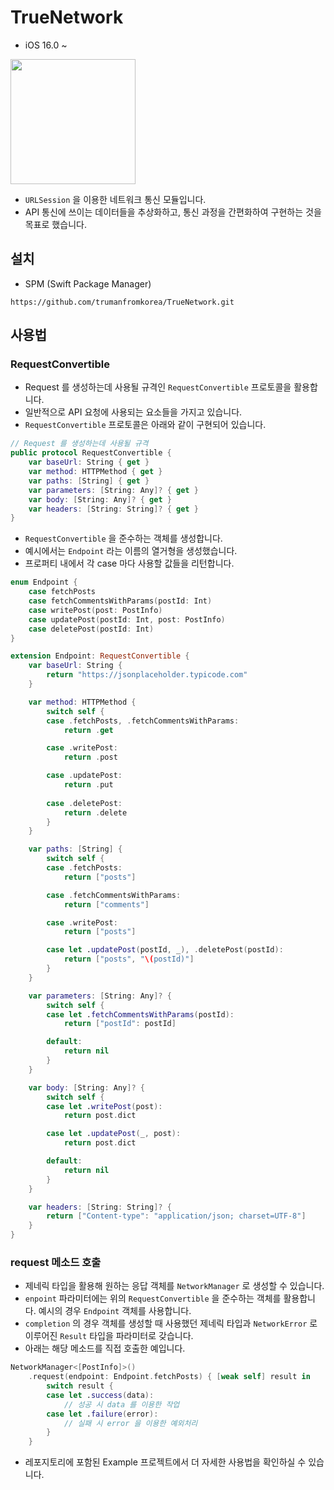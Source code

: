 # TrueNetwork
- iOS 16.0 ~

<img src="https://user-images.githubusercontent.com/55919701/208962188-ddea2d3a-08e1-4df2-9590-d0db9f948d30.gif" width="200">

- `URLSession` 을 이용한 네트워크 통신 모듈입니다.
- API 통신에 쓰이는 데이터들을 추상화하고, 통신 과정을 간편화하여 구현하는 것을 목표로 했습니다.

## 설치
- SPM (Swift Package Manager)

``` 
https://github.com/trumanfromkorea/TrueNetwork.git
```

## 사용법

### RequestConvertible

- Request 를 생성하는데 사용될 규격인 `RequestConvertible` 프로토콜을 활용합니다.
- 일반적으로 API 요청에 사용되는 요소들을 가지고 있습니다.
- `RequestConvertible` 프로토콜은 아래와 같이 구현되어 있습니다.

```swift
// Request 를 생성하는데 사용될 규격
public protocol RequestConvertible {
    var baseUrl: String { get }
    var method: HTTPMethod { get }
    var paths: [String] { get }
    var parameters: [String: Any]? { get }
    var body: [String: Any]? { get }
    var headers: [String: String]? { get }
}
```

- `RequestConvertible` 을 준수하는 객체를 생성합니다.
- 예시에서는 `Endpoint` 라는 이름의 열거형을 생성했습니다.
- 프로퍼티 내에서 각 case 마다 사용할 값들을 리턴합니다.

```swift
enum Endpoint {
    case fetchPosts
    case fetchCommentsWithParams(postId: Int)
    case writePost(post: PostInfo)
    case updatePost(postId: Int, post: PostInfo)
    case deletePost(postId: Int)
}

extension Endpoint: RequestConvertible {
    var baseUrl: String {
        return "https://jsonplaceholder.typicode.com"
    }

    var method: HTTPMethod {
        switch self {
        case .fetchPosts, .fetchCommentsWithParams:
            return .get

        case .writePost:
            return .post

        case .updatePost:
            return .put
            
        case .deletePost:
            return .delete
        }
    }

    var paths: [String] {
        switch self {
        case .fetchPosts:
            return ["posts"]

        case .fetchCommentsWithParams:
            return ["comments"]

        case .writePost:
            return ["posts"]

        case let .updatePost(postId, _), .deletePost(postId):
            return ["posts", "\(postId)"]
        }
    }

    var parameters: [String: Any]? {
        switch self {
        case let .fetchCommentsWithParams(postId):
            return ["postId": postId]

        default:
            return nil
        }
    }

    var body: [String: Any]? {
        switch self {
        case let .writePost(post):
            return post.dict

        case let .updatePost(_, post):
            return post.dict

        default:
            return nil
        }
    }

    var headers: [String: String]? {
        return ["Content-type": "application/json; charset=UTF-8"]
    }
}
```

### request 메소드 호출

- 제네릭 타입을 활용해 원하는 응답 객체를 `NetworkManager` 로 생성할 수 있습니다. 
- `enpoint` 파라미터에는 위의 `RequestConvertible` 을 준수하는 객체를 활용합니다. 예시의 경우 `Endpoint` 객체를 사용합니다.
- `completion` 의 경우 객체를 생성할 때 사용했던 제네릭 타입과 `NetworkError` 로 이루어진 `Result` 타입을 파라미터로 갖습니다.
- 아래는 해당 메소드를 직접 호출한 예입니다.

```swift
NetworkManager<[PostInfo]>()
    .request(endpoint: Endpoint.fetchPosts) { [weak self] result in
        switch result {
        case let .success(data):
            // 성공 시 data 를 이용한 작업
        case let .failure(error):
            // 실패 시 error 을 이용한 예외처리
        }
    }
```

- 레포지토리에 포함된 Example 프로젝트에서 더 자세한 사용법을 확인하실 수 있습니다. 
